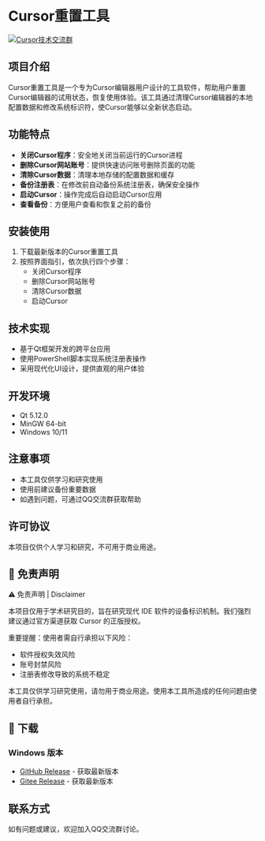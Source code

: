 # Cursor重置工具

<a target="_blank" href="https://qm.qq.com/cgi-bin/qm/qr?k=-5rT6zS5nr0NqkUiphSPYHC2769qs21x&jump_from=webapi&authKey=PfidbLKACpBMOLaKrgqsJ9HS61vL2SaFr6KL2WW22njec2wxIZNTBok7wqr50lVt"><img border="0" src="https://pub.idqqimg.com/wpa/images/group.png" alt="Cursor技术交流群" title="Cursor技术交流群"></a>

## 项目介绍

Cursor重置工具是一个专为Cursor编辑器用户设计的工具软件，帮助用户重置Cursor编辑器的试用状态，恢复使用体验。该工具通过清理Cursor编辑器的本地配置数据和修改系统标识符，使Cursor能够以全新状态启动。

## 功能特点

- **关闭Cursor程序**：安全地关闭当前运行的Cursor进程
- **删除Cursor网站账号**：提供快速访问账号删除页面的功能
- **清除Cursor数据**：清理本地存储的配置数据和缓存
- **备份注册表**：在修改前自动备份系统注册表，确保安全操作
- **启动Cursor**：操作完成后自动启动Cursor应用
- **查看备份**：方便用户查看和恢复之前的备份

## 安装使用

1. 下载最新版本的Cursor重置工具
2. 按照界面指引，依次执行四个步骤：
   - 关闭Cursor程序
   - 删除Cursor网站账号
   - 清除Cursor数据
   - 启动Cursor

## 技术实现

- 基于Qt框架开发的跨平台应用
- 使用PowerShell脚本实现系统注册表操作
- 采用现代化UI设计，提供直观的用户体验

## 开发环境

- Qt 5.12.0
- MinGW 64-bit
- Windows 10/11

## 注意事项

- 本工具仅供学习和研究使用
- 使用前建议备份重要数据
- 如遇到问题，可通过QQ交流群获取帮助

## 许可协议

本项目仅供个人学习和研究，不可用于商业用途。

## 📝 免责声明

⚠️ 免责声明 | Disclaimer

本项目仅用于学术研究目的，旨在研究现代 IDE 软件的设备标识机制。我们强烈建议通过官方渠道获取 Cursor 的正版授权。

重要提醒：使用者需自行承担以下风险：

- 软件授权失效风险
- 账号封禁风险
- 注册表修改导致的系统不稳定

本工具仅供学习研究使用，请勿用于商业用途。使用本工具所造成的任何问题由使用者自行承担。

## 🚀 下载

### Windows 版本

- [GitHub Release](https://github.com/xiaocheng121380/cursorTool/releases) - 获取最新版本
- [Gitee Release](https://gitee.com/xiaocheng121380/cursorTool/releases) - 获取最新版本

## 联系方式

如有问题或建议，欢迎加入QQ交流群讨论。
